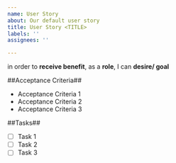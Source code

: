 ```yaml
---
name: User Story
about: Our default user story
title: User Story <TITLE>
labels: ''
assignees: ''

---
```


in order to **receive benefit**, as a **role**, I can **desire/ goal**

##Acceptance Criteria##
- Acceptance Criteria 1
- Acceptance Criteria 2
- Acceptance Criteria 3

##Tasks##
- [ ] Task 1
- [ ] Task 2
- [ ] Task 3
